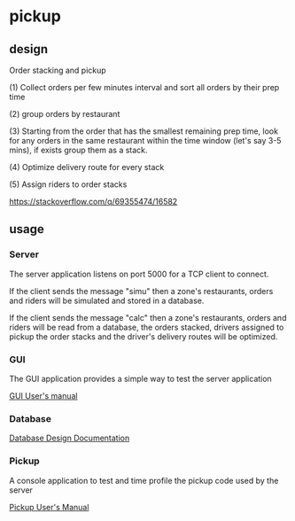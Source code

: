 # pickup

## design
 
  Order stacking and pickup

(1) Collect orders per few minutes interval and sort all orders by their prep time 

(2) group orders by restaurant 

(3) Starting from the order that has the smallest remaining prep time,
 look for any orders in the same restaurant within the time window (let's say 3-5 mins),
 if exists group them as a stack.
 
(4)  Optimize delivery route for every stack

(5)  Assign riders to order stacks

 https://stackoverflow.com/q/69355474/16582
 
 ## usage
 
 ### Server
 
 The server application listens on port 5000 for a TCP client to connect.  
 
 If the client sends the message "simu" then a zone's restaurants, orders and riders
 will be simulated and stored in a database.
 
 If the client sends the message "calc" then a zone's restaurants, orders and riders will be read from a database,
the orders stacked, drivers assigned to pickup the order stacks
and the driver's delivery routes will be optimized.

### GUI

The GUI application provides a simple way to test the server application

[GUI User's manual](https://github.com/JamesBremner/pickup/wiki/GUI-User-Manual)

### Database

[Database Design Documentation](https://github.com/JamesBremner/pickup/wiki/Database-Design)

### Pickup

A console application to test and time profile the pickup code used by the server
 
[Pickup User's Manual](https://github.com/JamesBremner/pickup/wiki/Pickup-User's-Manual)
